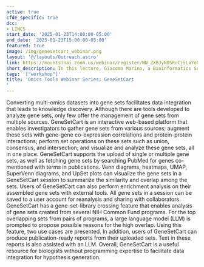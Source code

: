 ```yaml
---
active: true
cfde_specific: true
dcc:
- LINCS
start_date: '2025-01-23T14:00:00-05:00'
end_date: '2025-01-23T15:00:00-05:00'
featured: true
image: /img/genesetcart_webinar.png
layout: '@/layouts/Outreach.astro'
link: https://mountsinai.zoom.us/webinar/register/WN_ZXBJyN0SRuCj5LaYoGeXuw#/registration
short_description: In this lecture, Giacomo Marino, a Bioinformatics Software Engineer in the Ma'ayan Lab at the Icahn School of Medicine at Mount Sinai, describes a new platform for assembling, augmenting, combining, visualizing, and analyzing gene sets. The platform utilizes LLMs to form hypotheses from datasets produced by NIH Common Fund programs.
tags: '["workshop"]'
title: 'Omics Tools Webinar Series: GeneSetCart
'
---
```

Converting multi-omics datasets into gene sets facilitates data integration that leads to knowledge discovery. Although there are tools developed to analyze gene sets, only few offer the management of gene sets from multiple sources. GeneSetCart is an interactive web-based platform that enables investigators to gather gene sets from various sources; augment these sets with gene-gene co-expression correlations and protein-protein interactions; perform set operations on these sets such as union, consensus, and intersection; and visualize and analyze these gene sets, all in one place. GeneSetCart supports the upload of single or multiple gene sets, as well as fetching gene sets by searching PubMed for genes co-mentioned with terms in publications. Venn diagrams, heatmaps, UMAP, SuperVenn diagrams, and UpSet plots can visualize the gene sets in a GeneSetCart session to summarize the similarity and overlap among the sets. Users of GeneSetCart can also perform enrichment analysis on their assembled gene sets with external tools. All gene sets in a session can be saved to a user account for reanalysis and sharing with collaborators. GeneSetCart has a gene-set-library crossing feature that enables analysis of gene sets created from several NIH Common Fund programs. For the top overlapping sets from pairs of programs, a large language model (LLM) is prompted to propose possible reasons for the high overlap. Using this feature, two use cases are presented. In addition, users of GeneSetCart can produce publication-ready reports from their uploaded sets. Text in these reports is also assisted with an LLM. Overall, GeneSetCart is a useful resource for biologists without programming expertise to facilitate data integration for hypothesis generation.